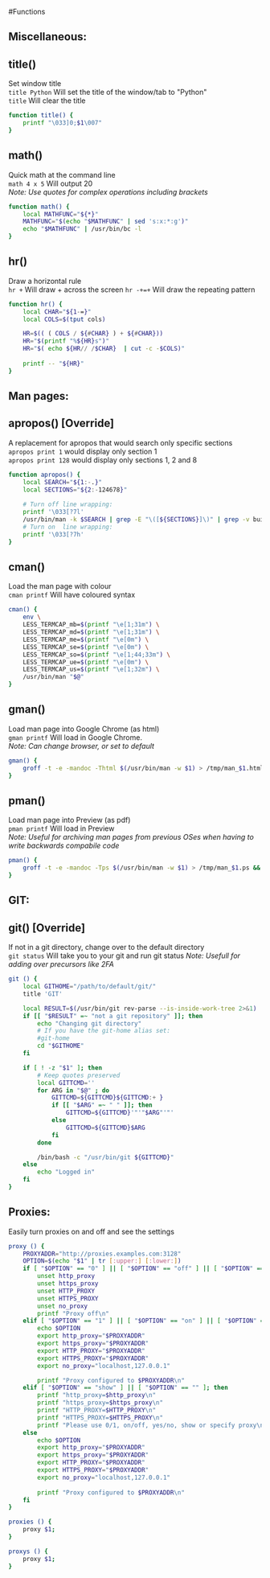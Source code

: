 #Functions

## **Miscellaneous:**

## title()
Set window title\
`title Python` Will set the title of the window/tab to "Python"\
`title` Will clear the title   
```bash
function title() {
    printf "\033]0;$1\007"
}
```
## math()
Quick math at the command line\
`math 4 x 5` Will output 20\
*Note: Use quotes for complex operations including brackets*
```bash
function math() {
    local MATHFUNC="${*}"
    MATHFUNC="$(echo "$MATHFUNC" | sed 's:x:*:g')"
    echo "$MATHFUNC" | /usr/bin/bc -l
}
```

## hr()
Draw a horizontal rule\
`hr +` Will draw + across the screen
`hr -+=+` Will draw the repeating pattern
```bash
function hr() {
	local CHAR="${1-=}"
	local COLS=$(tput cols)

	HR=$(( ( COLS / ${#CHAR} ) + ${#CHAR}))
	HR="$(printf "%${HR}s")"
	HR="$( echo ${HR// /$CHAR}  | cut -c -$COLS)"
	
	printf -- "${HR}"
}
```
## **Man pages:**

## apropos() [Override]
A replacement for apropos that would search only specific sections\
`apropos print 1` would display only section 1\
`apropos print 128` would display only sections 1, 2 and 8
```bash
function apropos() {
    local SEARCH="${1:-.}"
    local SECTIONS="${2:-124678}"
    
    # Turn off line wrapping:
    printf '\033[?7l'
    /usr/bin/man -k $SEARCH | grep -E "\([${SECTIONS}]\)" | grep -v builtin
    # Turn on  line wrapping:
    printf '\033[?7h'
}
```

## cman()
Load the man page with colour\
`cman printf` Will have coloured syntax
```bash
cman() {
    env \
    LESS_TERMCAP_mb=$(printf "\e[1;31m") \
    LESS_TERMCAP_md=$(printf "\e[1;31m") \
    LESS_TERMCAP_me=$(printf "\e[0m") \
    LESS_TERMCAP_se=$(printf "\e[0m") \
    LESS_TERMCAP_so=$(printf "\e[1;44;33m") \
    LESS_TERMCAP_ue=$(printf "\e[0m") \
    LESS_TERMCAP_us=$(printf "\e[1;32m") \
    /usr/bin/man "$@"
}
```

## gman()
Load man page into Google Chrome (as html)\
`gman printf` Will load in Google Chrome.\
*Note: Can change browser, or set to default*
```bash
gman() {
	groff -t -e -mandoc -Thtml $(/usr/bin/man -w $1) > /tmp/man_$1.html && /usr/bin/open -a /Applications/Google\ Chrome.app/ /tmp/man_$1.html
}
```

## pman()
Load man page into Preview (as pdf)\
`pman printf` Will load in Preview\
*Note: Useful for archiving man pages from previous OSes when having to write backwards compabile code*
```bash
pman() {
    groff -t -e -mandoc -Tps $(/usr/bin/man -w $1) > /tmp/man_$1.ps && /usr/bin/open -a /Applications/Preview.app/ /tmp/man_$1.ps
}
```

## **GIT:**

## git() [Override]
If not in a git directory, change over to the default directory\
`git status` Will take you to your git and run git status
*Note: Usefull for adding over precursors like 2FA* 
```bash
git () {
	local GITHOME="/path/to/default/git/"
    title 'GIT'

    local RESULT=$(/usr/bin/git rev-parse --is-inside-work-tree 2>&1)
    if [[ "$RESULT" =~ "not a git repository" ]]; then
        echo "Changing git directory"
        # If you have the git-home alias set:
        #git-home
        cd "$GITHOME"
    fi

    if [ ! -z "$1" ]; then
        # Keep quotes preserved
        local GITTCMD=''
        for ARG in "$@" ; do
            GITTCMD=${GITTCMD}${GITTCMD:+ }
            if [[ "$ARG" =~ " " ]]; then
                GITTCMD=${GITTCMD}'"'"$ARG"'"'
            else
                GITTCMD=${GITTCMD}$ARG
            fi
        done

        /bin/bash -c "/usr/bin/git ${GITTCMD}"
    else
        echo "Logged in"
    fi
}
```

## **Proxies:**
Easily turn proxies on and off and see the settings
```bash
proxy () {
    PROXYADDR="http://proxies.examples.com:3128"
    OPTION=$(echo "$1" | tr [:upper:] [:lower:])
    if [ "$OPTION" == "0" ] || [ "$OPTION" == "off" ] || [ "$OPTION" == "no" ]; then
        unset http_proxy
        unset https_proxy
        unset HTTP_PROXY
        unset HTTPS_PROXY
        unset no_proxy
        printf "Proxy off\n"
    elif [ "$OPTION" == "1" ] || [ "$OPTION" == "on" ] || [ "$OPTION" == "yes" ]; then
        echo $OPTION
        export http_proxy="$PROXYADDR"
        export https_proxy="$PROXYADDR"
        export HTTP_PROXY="$PROXYADDR"
        export HTTPS_PROXY="$PROXYADDR"
        export no_proxy="localhost,127.0.0.1"

        printf "Proxy configured to $PROXYADDR\n"
    elif [ "$OPTION" == "show" ] || [ "$OPTION" == "" ]; then
        printf "http_proxy=$http_proxy\n"
        printf "https_proxy=$https_proxy\n"
        printf "HTTP_PROXY=$HTTP_PROXY\n"
        printf "HTTPS_PROXY=$HTTPS_PROXY\n"
        printf "Please use 0/1, on/off, yes/no, show or specify proxy\n"
    else
        echo $OPTION
        export http_proxy="$PROXYADDR"
        export https_proxy="$PROXYADDR"
        export HTTP_PROXY="$PROXYADDR"
        export HTTPS_PROXY="$PROXYADDR"
        export no_proxy="localhost,127.0.0.1"
        
        printf "Proxy configured to $PROXYADDR\n"
    fi
}

proxies () {
    proxy $1;
}

proxys () {
    proxy $1;
}
```
